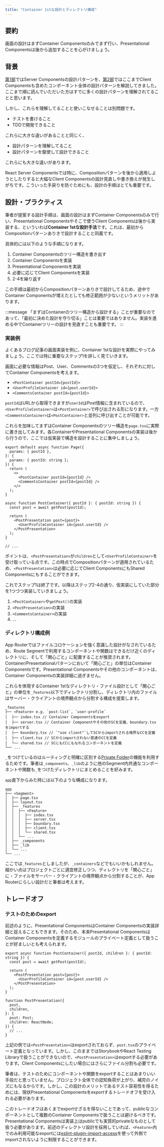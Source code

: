 ```yaml
---
title: "Container 1stな設計とディレクトリ構成"
---
```


## 要約

画面の設計はまずContainer Componentsのみでまず行い、Presentational Componentsは後から追加することを心がけましょう。

## 背景

[第1部](part_1)ではServer Componentsの設計パターンを、[第2部](part_2)ではここまでClient Componentsも含めたコンポーネント全体の設計パターンを解説してきました。ここまで順に読んでいただいた方はすでに多くの設計パターンを理解されてることと思います。

しかし、これらを理解してることと使いこなせることは別問題です。

- テストを書けること
- TDDで開発できること

これらに大きな違いがあることと同じく、

- 設計パターンを理解してること
- 設計パターンを駆使して設計できること

これらにも大きな違いがあります。

React Server Componentsでは特に、Compositionパターンを後から適用しようとしたりすると大幅なClient Componentsの設計見直しや書き換えが発生しがちです。こういった手戻りを防ぐためにも、設計の手順はとても重要です。

## 設計・プラクティス

筆者が提案する設計手順は、画面の設計はまずContainer Componentsのみで行い、Presentational Componentsやそこで使うClient Componentsは後から実装する、といういわば**Container 1stな設計手法**です。これは、最初からCompositionパターンありきで設計することと同義です。

具体的には以下のような手順になります。

1. Container Componentsのツリー構造を書き出す
2. Container Componentsを実装
3. Presentational Componentsを実装
4. 必要に応じてClient Componentsを実装
5. 2-4を繰り返す

この手順は最初からCompositionパターンありきで設計してるため、途中でContainer Componentsが増えたとしても修正範囲が少ないというメリットがあります。

:::message
「まずはContainerのツリー構造から設計する」ことが重要なのであって、「最初に決めた設計を守り切る」ことは重要ではありません。実装を進める中でContainerツリーの設計を見直すことも重要です。
:::

### 実装例

よくあるブログ記事の画面実装を例に、Container 1stな設計を実際にやってみましょう。ここでは特に重要なステップ1を詳しく見ていきます。

画面に必要な情報はPost、User、Commentsの3つを仮定し、それぞれに対してContainer Componentsを考えます。

- `<PostContainer postId={postId}>`
- `<UserProfileContainer id={post.userId}>`
- `<CommentsContainer postId={postId}>`

`postId`はURLから取得できますが`userId`はPost情報に含まれているので、`<UserProfileContainer>`は`<PostContainer>`で呼び出される形になります。一方`<CommentsContainer>`は`<PostContainer>`と並列に呼び出すことが可能です。

これらを加味してまずはContainer Componentsのツリー構造を`page.tsx`に実際に書き出してみます。各ContainerやPresentational Componentsの実装は後から行うので、ここでは仮実装で構造を設計することに集中しましょう。

```tsx
export default async function Page({
  params: { postId },
}: {
  params: { postId: string };
}) {
  return (
    <>
      <PostContainer postId={postId} />
      <CommentsContainer postId={postId} />
    </>
  );
}

async function PostContainer({ postId }: { postId: string }) {
  const post = await getPost(postId);

  return (
    <PostPresentation post={post}>
      <UserProfileContainer id={post.userId} />
    </PostPresentation>
  );
}

// ...
```

ポイントは、`<PostPresentation>`が`children`として`<UserProfileContainer>`を受け取っている点です。この時点でCompositionパターンが適用されているため、`<PostPresentation>`は必要に応じてClient ComponentsにもShared Componentsにもすることができます。

これでステップ1は終了です。以降はステップ2-4の通り、仮実装にしていた部分を1つづつ実装していきましょう。

1. `<PostContainer>`や`getPost()`の実装
2. `<PostPresentation>`の実装
3. `<CommentsContainer>`の実装
4. ...

### ディレクトリ構成例

App Routerではファイルコロケーションを強く意識した設計がなされているため、Route Segmentで利用するコンポーネントや関数はできるだけ近くのディレクトリに、そして「関心ごと」に配置することが推奨されます。Container/Presentationalパターンにおいて「関心ごと」の単位はContainer Componentsです。Presentational Componentsやその他のコンポーネントは、Container Componentsの実装詳細に過ぎません。

これらを体現するContainer 1stなディレクトリ・ファイル設計として「関心ごと」の単位を`_features`以下でディレクトリ分割し、ディレクトリ内のファイルはサーバー・クライアントの境界観点から分割する構成を提案します。

```
_features
├── <Feature> e.g. `post-list`, `user-profile`
│  ├── index.tsx // Container Componentsをexport
│  ├── server.tsx // Container Componentやその他のSCを定義、boundary.tsxをimportする
│  ├── boundary.tsx // `"use client"`してSCからimportされる境界なCCを定義
│  ├── client.tsx // SCからimportされない普通のCCを定義
│  └── shared.tsx // SCにもCCにもなれるコンポーネントを定義
└── ...
```

`_`をつけているのはルーティングと明確に区別する[Private Folder](https://nextjs.org/docs/app/building-your-application/routing/colocation#private-folders)の機能を利用するためです。筆者は`_components`、`_lib`のように他のSegment内共通なコンポーネントや関数も`_`をつけたディレクトリにまとめることを好みます。

`app`直下からみた時には以下のような構成になります。

```
app
├── <Segment>
│  ├── page.tsx
│  ├── layout.tsx
│  ├── _features
│  │  ├── <Feature>
│  │  │  ├── index.tsx
│  │  │  ├── server.tsx
│  │  │  ├── boundary.tsx
│  │  │  ├── client.tsx
│  │  │  └── shared.tsx
│  │  └── ...
│  ├── _components
│  ├── _lib
│  └── ...
└── ...
```

ここでは`_features`としましたが、`_containers`などでもいいかもしれません。細かい点はプロジェクトごとに適宜修正しつつ、ディレクトリを「関心ごと」に・ファイルをサーバー・クライアントの境界観点から分割することが、App Routerにらしい設計だと筆者は考えます。

## トレードオフ

### テストのためのexport

前述のように、Presentational ComponentsはContainer Componentsの実装詳細と捉えることもできます。そのため、本来Presentational ComponentsはContainer Componentsを定義するモジュールのプライベート定義として扱うことが好ましいとも考えられます。

```tsx :app/post.tsx
export async function PostContainer({ postId, children }: { postId: string }) {
  const post = await getPost(postId);

  return (
    <PostPresentation post={post}>
      <UserProfileContainer id={post.userId} />
    </PostPresentation>
  );
}

function PostPresentation({
  post,
  children,
}: {
  post: Post;
  children: ReactNode;
}) {
  // ...
}
```

上記の例では`<PostPresentation>`はexportされておらず、`post.tsx`のプライベート定義となっています。しかし、このままではStorybookやReact Testing Libraryで扱うことができないので、`<PostPresentation>`はexportする必要があります。Client Componentsにしたい場合にはさらにファイル分割も必要です。

筆者は、テストのためにコンポーネントや関数をexportすることはあまりいい手段だと思っていません。プロジェクト全体での認知負荷が上がり、補完のノイズにもなるからです。しかし、この設計のメリットであるテスト容易性を得るためには、現状Presentational Componentsをexportするトレードオフを受け入れる必要があります。

このトレードオフはあくまでexportせざるを得ないことであって、publicなコンポーネントとして複数のContainer Componentsで扱うことは避けるべきです。Presentational Componentsは実装上はpublicでも実質的privateなものとして扱う必要があります。前述のディレクトリ設計を採用していれば、`<Feature>`内でのみ利用可能なexportには[eslint-plugin-import-access](https://github.com/uhyo/eslint-plugin-import-access)を使って外側でimportされないように制限することができます。
